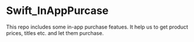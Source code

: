 # Swift_InAppPurcase

This repo includes some in-app purchase featues. It help us to get product prices, titles etc. and let them purchase.
